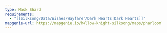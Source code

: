 ```yaml
---
type: Mask Shard
requirements:
  - "[[Silksong/Data/Wishes/Wayfarer/Dark Hearts|Dark Hearts]]"
mapgenie-url: https://mapgenie.io/hollow-knight-silksong/maps/pharloom?locationIds=479449
---
```

